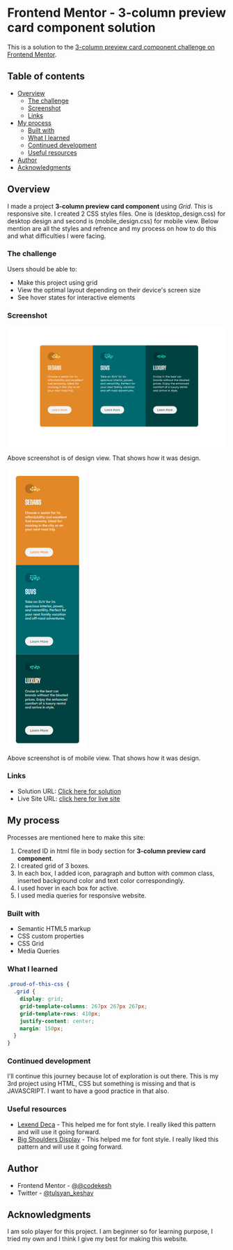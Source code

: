 # Frontend Mentor - 3-column preview card component solution

This is a solution to the [3-column preview card component challenge on Frontend Mentor](https://www.frontendmentor.io/challenges/3column-preview-card-component-pH92eAR2-).

## Table of contents

- [Overview](#overview)
  - [The challenge](#the-challenge)
  - [Screenshot](#screenshot)
  - [Links](#links)
- [My process](#my-process)
  - [Built with](#built-with)
  - [What I learned](#what-i-learned)
  - [Continued development](#continued-development)
  - [Useful resources](#useful-resources)
- [Author](#author)
- [Acknowledgments](#acknowledgments)

## Overview

I made a project **3-column preview card component** using *Grid*. This is responsive site. I created 2 CSS styles files. One is (desktop_design.css) for desktop design and second is (mobile_design.css) for mobile view. Below mention are all the styles and refrence and my process on how to do this and what difficulties I were facing.

### The challenge

Users should be able to:
- Make this project using grid
- View the optimal layout depending on their device's screen size
- See hover states for interactive elements

### Screenshot
![Desktop View](./Screenshot/Screenshot_desktop.png)

Above screenshot is of design view. That shows how it was design.


![Mobile View](./Screenshot/Screenshot_mobile.png)

Above screenshot is of mobile view. That shows how it was design.

### Links

- Solution URL: [Click here for solution](https://github.com/codekesh/3-column-preview-card-component.git)
- Live Site URL: [click here for live site](https://codekesh.github.io/3-column-preview-card-component/)

## My process

Processes are mentioned here to make this site:
1. Created ID in html file in body section for **3-column preview card component**.
2. I created grid of 3 boxes.
3. In each box, I added icon, paragraph and button with common class, inserted background color and text color correspondingly.
4. I used hover in each box for active.
5. I used media queries for responsive website.

### Built with

- Semantic HTML5 markup
- CSS custom properties
- CSS Grid
- Media Queries

### What I learned

```css
.proud-of-this-css {
  .grid {
    display: grid;
    grid-template-columns: 267px 267px 267px;
    grid-template-rows: 410px;
    justify-content: center;
    margin: 150px;
  }
}
```

### Continued development

I'll continue this journey because lot of exploration is out there. This is my 3rd project using HTML, CSS but something is missing and that is JAVASCRIPT. I want to have a good practice in that also.

### Useful resources

- [Lexend Deca](https://fonts.google.com/specimen/Lexend+Deca) - This helped me for font style. I really liked this pattern and will use it going forward.
- [Big Shoulders Display](https://fonts.google.com/specimen/Big+Shoulders+Display) - This helped me for font style. I really liked this pattern and will use it going forward.

## Author

- Frontend Mentor - [@@codekesh](https://www.frontendmentor.io/profile/codekesh)
- Twitter - [@tulsyan_keshav](https://twitter.com/tulsyan_keshav)

## Acknowledgments
I am solo player for this project. I am beginner so for learning purpose, I tried my own and I think I give my best for making this website.
